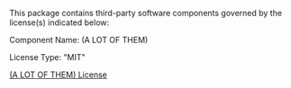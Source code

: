 This package contains third-party software components governed by the license(s) indicated below:

Component Name: (A LOT OF THEM)

License Type: "MIT"

[(A LOT OF THEM) License](https://github.com/aarthificial/reanimation/blob/master/LICENSE.md)